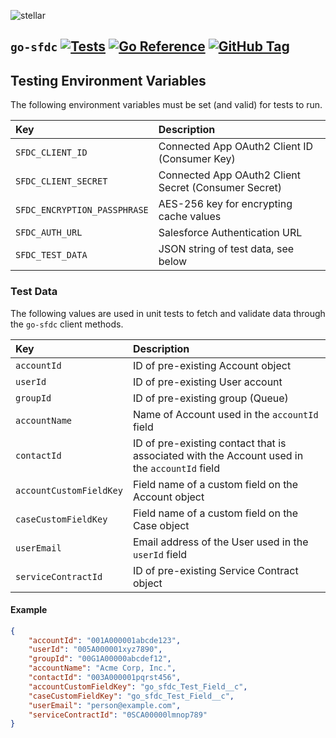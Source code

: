 ![stellar](https://res.cloudinary.com/stellaraf/image/upload/v1604277355/stellar-logo-gradient.svg)

## `go-sfdc` [![Tests](https://img.shields.io/github/actions/workflow/status/stellaraf/go-sfdc/tests.yml?style=for-the-badge)](https://github.com/stellaraf/go-sfdc/actions/workflows/tests.yml) [![Go Reference](https://img.shields.io/badge/godoc-reference-5272B4.svg?style=for-the-badge)](https://pkg.go.dev/github.com/stellaraf/go-sfdc) [![GitHub Tag](https://img.shields.io/github/v/tag/stellaraf/go-sfdc?style=for-the-badge&label=Version)](https://github.com/stellaraf/go-sfdc/tags)


## Testing Environment Variables

The following environment variables must be set (and valid) for tests to run.

| Key                          | Description                                          |
| :--------------------------- | :--------------------------------------------------- |
| `SFDC_CLIENT_ID`             | Connected App OAuth2 Client ID (Consumer Key)        |
| `SFDC_CLIENT_SECRET`         | Connected App OAuth2 Client Secret (Consumer Secret) |
| `SFDC_ENCRYPTION_PASSPHRASE` | AES-256 key for encrypting cache values              |
| `SFDC_AUTH_URL`              | Salesforce Authentication URL                        |
| `SFDC_TEST_DATA`             | JSON string of test data, see below                  |

### Test Data

The following values are used in unit tests to fetch and validate data through the `go-sfdc` client methods.

| Key                     | Description                                                                                  |
| :---------------------- | :------------------------------------------------------------------------------------------- |
| `accountId`             | ID of pre-existing Account object                                                            |
| `userId`                | ID of pre-existing User account                                                              |
| `groupId`               | ID of pre-existing group (Queue)                                                             |
| `accountName`           | Name of Account used in the `accountId` field                                                |
| `contactId`             | ID of pre-existing contact that is associated with the Account used in the `accountId` field |
| `accountCustomFieldKey` | Field name of a custom field on the Account object                                           |
| `caseCustomFieldKey`    | Field name of a custom field on the Case object                                              |
| `userEmail`             | Email address of the User used in the `userId` field                                         |
| `serviceContractId`     | ID of pre-existing Service Contract object                                                   |

#### Example

```json
{
    "accountId": "001A000001abcde123",
    "userId": "005A000001xyz7890",
    "groupId": "00G1A00000abcdef12",
    "accountName": "Acme Corp, Inc.",
    "contactId": "003A000001pqrst456",
    "accountCustomFieldKey": "go_sfdc_Test_Field__c",
    "caseCustomFieldKey": "go_sfdc_Test_Field__c",
    "userEmail": "person@example.com",
    "serviceContractId": "0SCA00000lmnop789"
}
```